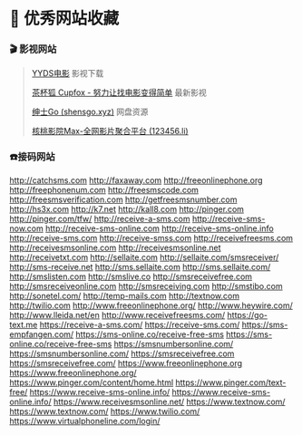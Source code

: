 # 💝 优秀网站收藏

### 🎬 影视网站

> [YYDS电影](https://yyds.fans/) 影视下载
>
> [茶杯狐 Cupfox - 努力让找电影变得简单](https://www.cupfox.com/) 最新影视
>
> [绅士Go (shensgo.xyz)](http://www.shensgo.xyz/) 网盘资源
>
> [核桃影院Max-全网影片聚合平台 (123456.li)](https://123456.li/)

### :phone: ​接码网站

http://catchsms.com
http://faxaway.com
http://freeonlinephone.org
http://freephonenum.com
http://freesmscode.com
http://freesmsverification.com
http://getfreesmsnumber.com
http://hs3x.com
http://k7.net
http://kall8.com
http://pinger.com
http://pinger.com/tfw/
http://receive-a-sms.com
http://receive-sms-now.com
http://receive-sms-online.com
http://receive-sms-online.info
http://receive-sms.com
http://receive-smss.com
http://receivefreesms.com
http://receivesmsonline.com
http://receivesmsonline.net
http://receivetxt.com
http://sellaite.com
http://sellaite.com/smsreceiver/
http://sms-receive.net
http://sms.sellaite.com
http://sms.sellaite.com/
http://smslisten.com
http://smslive.co
http://smsreceivefree.com
http://smsreceiveonline.com
http://smsreceiving.com
http://smstibo.com
http://sonetel.com/
http://temp-mails.com
http://textnow.com
http://twilio.com
http://www.freeonlinephone.org/
http://www.heywire.com/
http://www.lleida.net/en
http://www.receivefreesms.com/
https://go-text.me
https://receive-a-sms.com/
https://receive-sms.com/
https://sms-empfangen.com/
https://sms-online.co/receive-free-sms
https://sms-online.co/receive-free-sms
https://smsnumbersonline.com/
https://smsnumbersonline.com/
https://smsreceivefree.com
https://smsreceivefree.com/
https://www.freeonlinephone.org
https://www.freeonlinephone.org/
https://www.pinger.com/content/home.html
https://www.pinger.com/text-free/
https://www.receive-sms-online.info/
https://www.receive-sms-online.info/
https://www.receivesmsonline.net/
https://www.textnow.com/
https://www.textnow.com/
https://www.twilio.com/
https://www.virtualphoneline.com/login/
